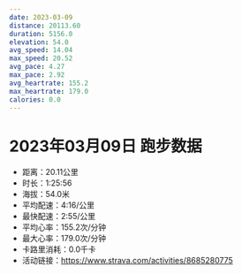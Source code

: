 ```yaml
---
date: 2023-03-09
distance: 20113.60
duration: 5156.0
elevation: 54.0
avg_speed: 14.04
max_speed: 20.52
avg_pace: 4.27
max_pace: 2.92
avg_heartrate: 155.2
max_heartrate: 179.0
calories: 0.0
---
```


# 2023年03月09日 跑步数据

- 距离：20.11公里
- 时长：1:25:56
- 海拔：54.0米
- 平均配速：4:16/公里
- 最快配速：2:55/公里
- 平均心率：155.2次/分钟
- 最大心率：179.0次/分钟
- 卡路里消耗：0.0千卡
- 活动链接：https://www.strava.com/activities/8685280775
